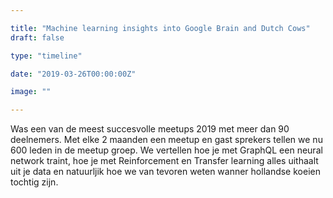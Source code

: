 ```yaml
---

title: "Machine learning insights into Google Brain and Dutch Cows"
draft: false

type: "timeline"

date: "2019-03-26T00:00:00Z"

image: ""

---
```


Was een van de meest succesvolle meetups 2019 met meer dan 90 deelnemers. Met elke 2 maanden een meetup en gast sprekers tellen we nu 600 leden in de meetup groep. We vertellen hoe je met GraphQL een neural network traint, hoe je met Reinforcement en Transfer learning alles uithaalt uit je data en natuurljik hoe we van tevoren weten wanner hollandse koeien tochtig zijn.
